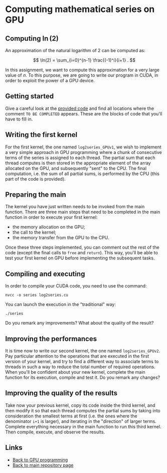 
# Computing mathematical series on GPU

## Computing $\ln(2)$

An approximation of the natural logarithm of 2 can be computed as:

$$
\ln(2) = \sum_{i=0}^{n-1} \frac{(-1)^i}{i+1} .
$$

In this assignment, we want to compute this approximation for a very 
large value of $n$. To this purpose, we are going to write our program 
in CUDA, in order to exploit the power of a GPU device.

## Getting started

Give a careful look at the [provided code](./log2series.cu) and find all 
locations where the comment ```TO BE COMPLETED``` appears. These are the 
blocks of code that you'll have to fill in.

## Writing the first kernel

For the first kernel, the one named ```log2series_GPUv1```, we wish to 
implement a very simple approach in GPU programming where a chunk of 
consecutive terms of the series is assigned to each thread. The partial 
sum that each thread computes is then stored in the appropriate element 
of the array allocated on the GPU, and subsequently "sent" to the CPU. The 
final computation, i.e. the sum of all partial sums, is performed by the 
CPU (this part of the code is provided).

## Preparing the main

The kernel you have just written needs to be invoked from the main function. 
There are three main steps that need to be completed in the main function in 
order to execute your first kernel:

- the memory allocation on the GPU;
- the call to the kernel;
- the memory transfer from the GPU to the CPU.

Once these three steps implemented, you can comment out the rest of the code 
(except the final calls to ```free``` and ```return```). This way, you'll be 
able to test your first kernel on GPU before implementing the subsequent tasks.

## Compiling and executing

In order to compile your CUDA code, you need to use the command:

	nvcc -o series log2series.cu

You can launch the execution in the "traditional" way:

	./series

Do you remark any improvements? What about the quality of the result? 

## Improving the performances

It is time now to write our second kernel, the one named ```log2series_GPUv2```.
Pay particular attention to the operations that are executed in the first
version of your kernel, and try to find a different way to associate terms
to threads in such a way to reduce the total number of required operations. 
When you'll be confident about your new kernel, complete the main function 
for its execution, compile and test it. Do you remark any changes?

## Improving the quality of the results

Take now your previous kernel, copy its code inside the third kernel, and then 
modify it so that each thread computes the partial sums by taking into consideration 
the smallest terms at first (i.e. the ones where the denominator ```i+1``` is 
larger), and iterating in the "direction" of larger terms. Complete everything 
necessary in the main function to run this third kernel. Then compile, execute, 
and observe the results.

## Links

* [Back to GPU programming](./README.md)
* [Back to main repository page](../README.md)

